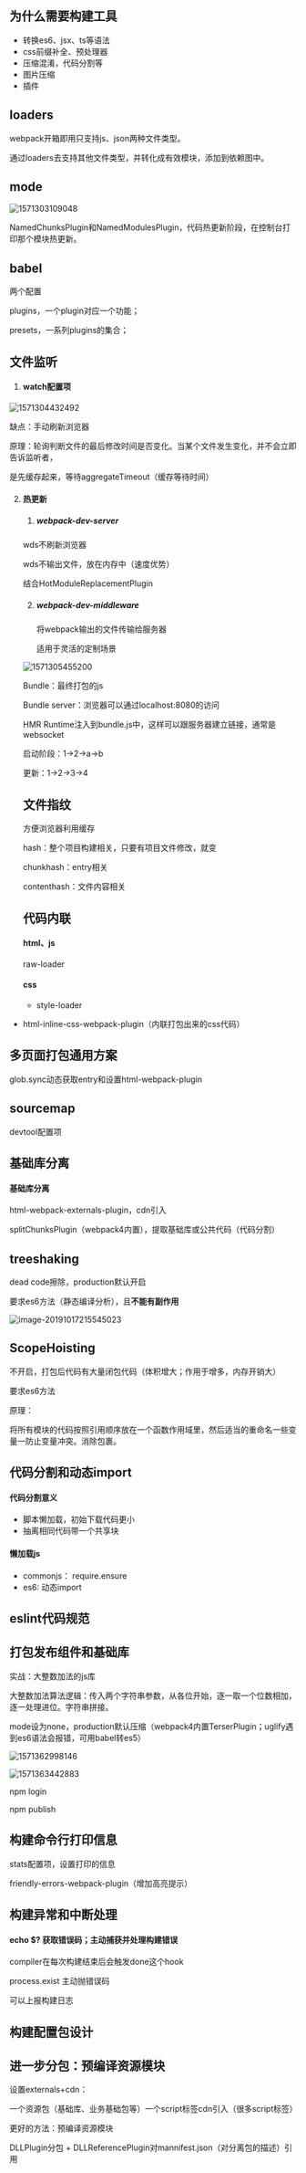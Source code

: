 ## 为什么需要构建工具

- 转换es6、jsx、ts等语法
- css前缀补全、预处理器
- 压缩混淆，代码分割等
- 图片压缩
- 插件



## loaders

webpack开箱即用只支持js、json两种文件类型。

通过loaders去支持其他文件类型，并转化成有效模块，添加到依赖图中。



## mode

![1571303109048](../../_assets/image/1571303109048.png)

NamedChunksPlugin和NamedModulesPlugin，代码热更新阶段，在控制台打印那个模块热更新。



## babel

两个配置

plugins，一个plugin对应一个功能；

presets，一系列plugins的集合；



## 文件监听

1. #### watch配置项

![1571304432492](../../_assets/image/1571304432492.png)

缺点：手动刷新浏览器

原理：轮询判断文件的最后修改时间是否变化。当某个文件发生变化，并不会立即告诉监听者，

是先缓存起来，等待aggregateTimeout（缓存等待时间）



2. #### 热更新

   1. ##### webpack-dev-server

   wds不刷新浏览器

   wds不输出文件，放在内存中（速度优势）

   结合HotModuleReplacementPlugin

   2. ##### webpack-dev-middleware

      将webpack输出的文件传输给服务器

      适用于灵活的定制场景

   

   ![1571305455200](../../_assets/image/1571305455200.png)

   Bundle：最终打包的js

   Bundle server：浏览器可以通过localhost:8080的访问

   HMR Runtime注入到bundle.js中，这样可以跟服务器建立链接，通常是websocket

   

   启动阶段：1->2->a->b

   更新：1->2->3->4

   

   

   ## 文件指纹

   方便浏览器利用缓存

   hash：整个项目构建相关，只要有项目文件修改，就变

   chunkhash：entry相关

   contenthash：文件内容相关

   

   

   ## 代码内联

   #### html、js

   raw-loader

   #### css

   - style-loader
- html-inline-css-webpack-plugin（内联打包出来的css代码）
  

  

  
## 多页面打包通用方案

glob.sync动态获取entry和设置html-webpack-plugin



## sourcemap

devtool配置项



## 基础库分离

#### 基础库分离

html-webpack-externals-plugin，cdn引入

splitChunksPlugin（webpack4内置），提取基础库或公共代码（代码分割）



## treeshaking

dead code擦除，production默认开启

   要求es6方法（静态编译分析），且**不能有副作用**

   ![image-20191017215545023](../../_assets/image/image-20191017215545023.png)

   

   

   ## ScopeHoisting

   不开启，打包后代码有大量闭包代码（体积增大；作用于增多，内存开销大）

   要求es6方法

   原理：

   将所有模块的代码按照引用顺序放在一个函数作用域里，然后适当的重命名一些变量一防止变量冲突。消除包裹。

   

   ## 代码分割和动态import

   #### 代码分割意义

   - 脚本懒加载，初始下载代码更小
   - 抽离相同代码带一个共享块

   #### 懒加载js

   - commonjs： require.ensure
   - es6: 动态import

   

##    eslint代码规范

   

##    打包发布组件和基础库

   实战：大整数加法的js库

大整数加法算法逻辑：传入两个字符串参数，从各位开始，逐一取一个位数相加，逐一处理进位。字符串拼接。



mode设为none，production默认压缩（webpack4内置TerserPlugin；uglify遇到es6语法会报错，可用babel转es5）

![1571362998146](../../_assets/image/1571362998146.png)

![1571363442883](D:\testProjects\gitbook\frontendbook\_assets\image\1571363442883.png)

   

npm login

npm publish





## 构建命令行打印信息

stats配置项，设置打印的信息

friendly-errors-webpack-plugin（增加高亮提示）

   

## 构建异常和中断处理

#### echo $? 获取错误码；主动捕获并处理构建错误

compiler在每次构建结束后会触发done这个hook

process.exist 主动抛错误码

可以上报构建日志

   

## 构建配置包设计 





## 进一步分包：预编译资源模块

设置externals+cdn：

一个资源包（基础库、业务基础包等）一个script标签cdn引入（很多script标签）



更好的方法：预编译资源模块

DLLPlugin分包 + DLLReferencePlugin对mannifest.json（对分离包的描述）引用





































